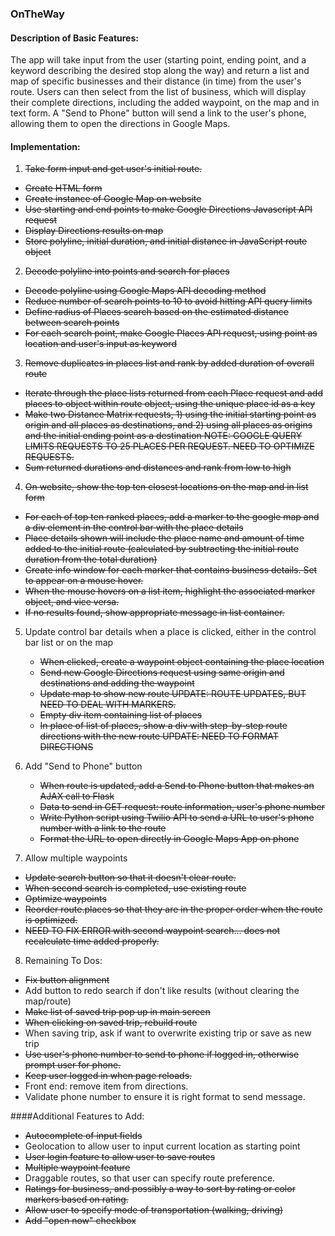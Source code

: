 ### OnTheWay

#### Description of Basic Features:
The app will take input from the user (starting point, ending point, and a keyword describing the desired stop along the way) and return a list and map of specific businesses and their distance (in time) from the user's route. Users can then select from the list of business, which will display their complete directions, including the added waypoint, on the map and in text form. A "Send to Phone" button will send a link to the user's phone, allowing them to open the directions in Google Maps.

#### Implementation:
1. ~~Take form input and get user's initial route.~~
  - ~~Create HTML form~~
  - ~~Create instance of Google Map on website~~
  - ~~Use starting and end points to make Google Directions Javascript API request~~
  - ~~Display Directions results on map~~
  - ~~Store polyline, initial duration, and initial distance in JavaScript route object~~

2. ~~Decode polyline into points and search for places~~
  - ~~Decode polyline using Google Maps API decoding method~~
  - ~~Reduce number of search points to 10 to avoid hitting API query limits~~
  - ~~Define radius of Places search based on the estimated distance between search points~~
  - ~~For each search point, make Google Places API request, using point as location and user's input as keyword~~

3. ~~Remove duplicates in places list and rank by added duration of overall route~~
  - ~~Iterate through the place lists returned from each Place request and add places to object within route object, using the unique place id as a key~~
  - ~~Make two Distance Matrix requests, 1) using the initial starting point as origin and all places as destinations, and 2) using all places as origins and the initial ending point as a destination NOTE: GOOGLE QUERY LIMITS REQUESTS TO 25 PLACES PER REQUEST. NEED TO OPTIMIZE REQUESTS.~~
  - ~~Sum returned durations and distances and rank from low to high~~

4. ~~On website, show the top ten closest locations on the map and in list form~~
  - ~~For each of top ten ranked places, add a marker to the google map and a div element in the control bar with the place details~~
  - ~~Place details shown will include the place name and amount of time added to the initial route (calculated by subtracting the initial route duration from the total duration)~~
  - ~~Create info window for each marker that contains business details. Set to appear on a mouse hover.~~
  - ~~When the mouse hovers on a list item, highlight the associated marker object, and vice versa.~~
  - ~~If no results found, show appropriate message in list container.~~

5. Update control bar details when a place is clicked, either in the control bar list or on the map
	- ~~When clicked, create a waypoint object containing the place location~~
	- ~~Send new Google Directions request using same origin and destinations and adding the waypoint~~
	- ~~Update map to show new route 
    UPDATE: ROUTE UPDATES, BUT NEED TO DEAL WITH MARKERS.~~
	- ~~Empty div item containing list of places~~
	- ~~In place of list of places, show a div with step-by-step route directions with the new route 
    UPDATE: NEED TO FORMAT DIRECTIONS~~

6. Add "Send to Phone" button
	- ~~When route is updated, add a Send to Phone button that makes an AJAX call to Flask~~ 
	- ~~Data to send in GET request: route information, user's phone number~~
	- ~~Write Python script using Twilio API to send a URL to user's phone number with a link to the route~~
	- ~~Format the URL to open directly in Google Maps App on phone~~

7. Allow multiple waypoints
  - ~~Update search button so that it doesn't clear route.~~
  - ~~When second search is completed, use existing route~~
  - ~~Optimize waypoints~~
  - ~~Reorder route.places so that they are in the proper order when the route is optimized.~~
  - ~~NEED TO FIX ERROR with second waypoint search... does not recalculate time added properly.~~

8. Remaining To Dos:
  - ~~Fix button alignment~~
  - Add button to redo search if don't like results (without clearing the map/route)
  - ~~Make list of saved trip pop up in main screen~~
  - ~~When clicking on saved trip, rebuild route~~
  - When saving trip, ask if want to overwrite existing trip or save as new trip
  - ~~Use user's phone number to send to phone if logged in, otherwise prompt user for phone.~~
  - ~~Keep user logged in when page reloads.~~
  - Front end: remove item from directions.
  - Validate phone number to ensure it is right format to send message.

####Additional Features to Add:
- ~~Autocomplete of input fields~~
- Geolocation to allow user to input current location as starting point
- ~~User login feature to allow user to save routes~~
- ~~Multiple waypoint feature~~
- Draggable routes, so that user can specify route preference.
- ~~Ratings for business, and possibly a way to sort by rating or color markers based on rating.~~
- ~~Allow user to specify mode of transportation (walking, driving)~~
- ~~Add "open now" checkbox~~